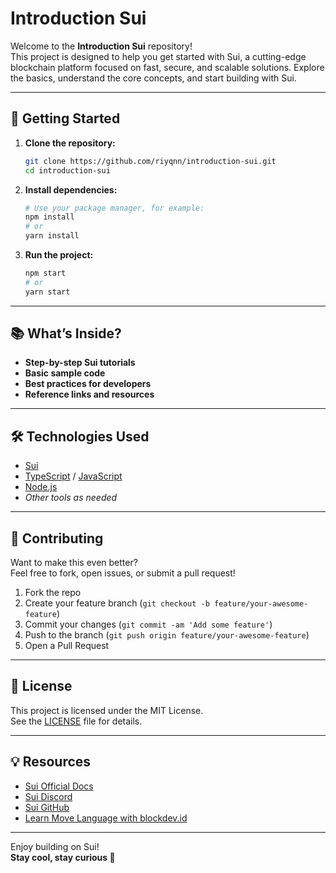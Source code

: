 # Introduction Sui

Welcome to the **Introduction Sui** repository!  
This project is designed to help you get started with Sui, a cutting-edge blockchain platform focused on fast, secure, and scalable solutions. Explore the basics, understand the core concepts, and start building with Sui.

---

## 🚀 Getting Started

1. **Clone the repository:**
   ```bash
   git clone https://github.com/riyqnn/introduction-sui.git
   cd introduction-sui
   ```

2. **Install dependencies:**
   ```bash
   # Use your package manager, for example:
   npm install
   # or
   yarn install
   ```

3. **Run the project:**
   ```bash
   npm start
   # or
   yarn start
   ```

---

## 📚 What’s Inside?

- **Step-by-step Sui tutorials**
- **Basic sample code**
- **Best practices for developers**
- **Reference links and resources**

---

## 🛠️ Technologies Used

- [Sui](https://sui.io/)
- [TypeScript](https://www.typescriptlang.org/) / [JavaScript](https://developer.mozilla.org/docs/Web/JavaScript)
- [Node.js](https://nodejs.org/)
- *Other tools as needed*

---

## 🤝 Contributing

Want to make this even better?  
Feel free to fork, open issues, or submit a pull request!

1. Fork the repo
2. Create your feature branch (`git checkout -b feature/your-awesome-feature`)
3. Commit your changes (`git commit -am 'Add some feature'`)
4. Push to the branch (`git push origin feature/your-awesome-feature`)
5. Open a Pull Request

---

## 📢 License

This project is licensed under the MIT License.  
See the [LICENSE](LICENSE) file for details.

---

## 💡 Resources

- [Sui Official Docs](https://docs.sui.io/)
- [Sui Discord](https://discord.com/invite/sui)
- [Sui GitHub](https://github.com/MystenLabs/sui)
- [Learn Move Language with blockdev.id](https://docs-sui.vercel.app/docs/intro)

---

Enjoy building on Sui!  
**Stay cool, stay curious 🚀**
